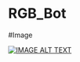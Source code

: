 # RGB_Bot

#Image

[![IMAGE ALT TEXT](https://cdn.discordapp.com/attachments/779511838458773534/828173374886903848/unknown.png)](https://github.com/Real-Adrian 'Rgb Bot')
